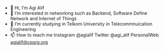 - 👋 Hi, I’m Agi Alif
- 👀 I’m interested in networking such as Backend, Software Define Network and Internet of Things
- 🌱 I’m currently studying in Telkom University in Telecommnuication Engineering
- 📫 How to reach me 
    Instagram @agialif
    Twitter @agi_alif
    PersonalWeb agialif@cpsrg.org

